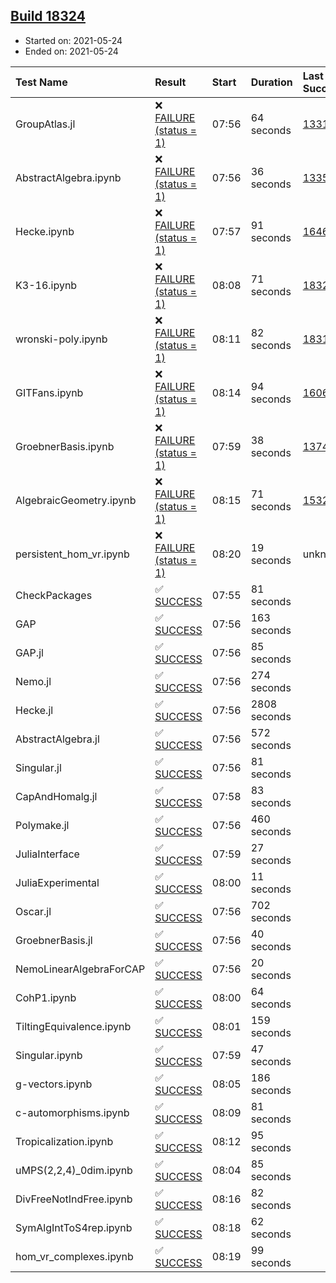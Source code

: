 ## [Build 18324](https://oscarci.mathematik.uni-kl.de/job/oscar/18324/)

* Started on: 2021-05-24
* Ended on: 2021-05-24

| Test Name    | Result | Start | Duration | Last Success | First Failure |
|:-------------|:-------|:------|:---------|:-------------|:--------------|
| GroupAtlas.jl | ❌ [FAILURE (status = 1)](https://oscarci.mathematik.uni-kl.de/job/oscar/18324/artifact/logs/build-18324/GroupAtlas.jl.log) | 07:56 | 64 seconds | [13311](https://oscarci.mathematik.uni-kl.de/job/oscar/13311/) | [13312](https://oscarci.mathematik.uni-kl.de/job/oscar/13312/) |
| AbstractAlgebra.ipynb | ❌ [FAILURE (status = 1)](https://oscarci.mathematik.uni-kl.de/job/oscar/18324/artifact/logs/build-18324/AbstractAlgebra.ipynb.log) | 07:56 | 36 seconds | [13355](https://oscarci.mathematik.uni-kl.de/job/oscar/13355/) | [13356](https://oscarci.mathematik.uni-kl.de/job/oscar/13356/) |
| Hecke.ipynb | ❌ [FAILURE (status = 1)](https://oscarci.mathematik.uni-kl.de/job/oscar/18324/artifact/logs/build-18324/Hecke.ipynb.log) | 07:57 | 91 seconds | [16463](https://oscarci.mathematik.uni-kl.de/job/oscar/16463/) | [16464](https://oscarci.mathematik.uni-kl.de/job/oscar/16464/) |
| K3-16.ipynb | ❌ [FAILURE (status = 1)](https://oscarci.mathematik.uni-kl.de/job/oscar/18324/artifact/logs/build-18324/K3-16.ipynb.log) | 08:08 | 71 seconds | [18323](https://oscarci.mathematik.uni-kl.de/job/oscar/18323/) | [18324](https://oscarci.mathematik.uni-kl.de/job/oscar/18324/) |
| wronski-poly.ipynb | ❌ [FAILURE (status = 1)](https://oscarci.mathematik.uni-kl.de/job/oscar/18324/artifact/logs/build-18324/wronski-poly.ipynb.log) | 08:11 | 82 seconds | [18314](https://oscarci.mathematik.uni-kl.de/job/oscar/18314/) | [18315](https://oscarci.mathematik.uni-kl.de/job/oscar/18315/) |
| GITFans.ipynb | ❌ [FAILURE (status = 1)](https://oscarci.mathematik.uni-kl.de/job/oscar/18324/artifact/logs/build-18324/GITFans.ipynb.log) | 08:14 | 94 seconds | [16068](https://oscarci.mathematik.uni-kl.de/job/oscar/16068/) | [16069](https://oscarci.mathematik.uni-kl.de/job/oscar/16069/) |
| GroebnerBasis.ipynb | ❌ [FAILURE (status = 1)](https://oscarci.mathematik.uni-kl.de/job/oscar/18324/artifact/logs/build-18324/GroebnerBasis.ipynb.log) | 07:59 | 38 seconds | [13748](https://oscarci.mathematik.uni-kl.de/job/oscar/13748/) | [13749](https://oscarci.mathematik.uni-kl.de/job/oscar/13749/) |
| AlgebraicGeometry.ipynb | ❌ [FAILURE (status = 1)](https://oscarci.mathematik.uni-kl.de/job/oscar/18324/artifact/logs/build-18324/AlgebraicGeometry.ipynb.log) | 08:15 | 71 seconds | [15322](https://oscarci.mathematik.uni-kl.de/job/oscar/15322/) | [15323](https://oscarci.mathematik.uni-kl.de/job/oscar/15323/) |
| persistent_hom_vr.ipynb | ❌ [FAILURE (status = 1)](https://oscarci.mathematik.uni-kl.de/job/oscar/18324/artifact/logs/build-18324/persistent_hom_vr.ipynb.log) | 08:20 | 19 seconds | unknown | unknown |
| CheckPackages | ✅ [SUCCESS](https://oscarci.mathematik.uni-kl.de/job/oscar/18324/artifact/logs/build-18324/CheckPackages.log) | 07:55 | 81 seconds |  |  |
| GAP | ✅ [SUCCESS](https://oscarci.mathematik.uni-kl.de/job/oscar/18324/artifact/logs/build-18324/GAP.log) | 07:56 | 163 seconds |  |  |
| GAP.jl | ✅ [SUCCESS](https://oscarci.mathematik.uni-kl.de/job/oscar/18324/artifact/logs/build-18324/GAP.jl.log) | 07:56 | 85 seconds |  |  |
| Nemo.jl | ✅ [SUCCESS](https://oscarci.mathematik.uni-kl.de/job/oscar/18324/artifact/logs/build-18324/Nemo.jl.log) | 07:56 | 274 seconds |  |  |
| Hecke.jl | ✅ [SUCCESS](https://oscarci.mathematik.uni-kl.de/job/oscar/18324/artifact/logs/build-18324/Hecke.jl.log) | 07:56 | 2808 seconds |  |  |
| AbstractAlgebra.jl | ✅ [SUCCESS](https://oscarci.mathematik.uni-kl.de/job/oscar/18324/artifact/logs/build-18324/AbstractAlgebra.jl.log) | 07:56 | 572 seconds |  |  |
| Singular.jl | ✅ [SUCCESS](https://oscarci.mathematik.uni-kl.de/job/oscar/18324/artifact/logs/build-18324/Singular.jl.log) | 07:56 | 81 seconds |  |  |
| CapAndHomalg.jl | ✅ [SUCCESS](https://oscarci.mathematik.uni-kl.de/job/oscar/18324/artifact/logs/build-18324/CapAndHomalg.jl.log) | 07:58 | 83 seconds |  |  |
| Polymake.jl | ✅ [SUCCESS](https://oscarci.mathematik.uni-kl.de/job/oscar/18324/artifact/logs/build-18324/Polymake.jl.log) | 07:56 | 460 seconds |  |  |
| JuliaInterface | ✅ [SUCCESS](https://oscarci.mathematik.uni-kl.de/job/oscar/18324/artifact/logs/build-18324/JuliaInterface.log) | 07:59 | 27 seconds |  |  |
| JuliaExperimental | ✅ [SUCCESS](https://oscarci.mathematik.uni-kl.de/job/oscar/18324/artifact/logs/build-18324/JuliaExperimental.log) | 08:00 | 11 seconds |  |  |
| Oscar.jl | ✅ [SUCCESS](https://oscarci.mathematik.uni-kl.de/job/oscar/18324/artifact/logs/build-18324/Oscar.jl.log) | 07:56 | 702 seconds |  |  |
| GroebnerBasis.jl | ✅ [SUCCESS](https://oscarci.mathematik.uni-kl.de/job/oscar/18324/artifact/logs/build-18324/GroebnerBasis.jl.log) | 07:56 | 40 seconds |  |  |
| NemoLinearAlgebraForCAP | ✅ [SUCCESS](https://oscarci.mathematik.uni-kl.de/job/oscar/18324/artifact/logs/build-18324/NemoLinearAlgebraForCAP.log) | 07:56 | 20 seconds |  |  |
| CohP1.ipynb | ✅ [SUCCESS](https://oscarci.mathematik.uni-kl.de/job/oscar/18324/artifact/logs/build-18324/CohP1.ipynb.log) | 08:00 | 64 seconds |  |  |
| TiltingEquivalence.ipynb | ✅ [SUCCESS](https://oscarci.mathematik.uni-kl.de/job/oscar/18324/artifact/logs/build-18324/TiltingEquivalence.ipynb.log) | 08:01 | 159 seconds |  |  |
| Singular.ipynb | ✅ [SUCCESS](https://oscarci.mathematik.uni-kl.de/job/oscar/18324/artifact/logs/build-18324/Singular.ipynb.log) | 07:59 | 47 seconds |  |  |
| g-vectors.ipynb | ✅ [SUCCESS](https://oscarci.mathematik.uni-kl.de/job/oscar/18324/artifact/logs/build-18324/g-vectors.ipynb.log) | 08:05 | 186 seconds |  |  |
| c-automorphisms.ipynb | ✅ [SUCCESS](https://oscarci.mathematik.uni-kl.de/job/oscar/18324/artifact/logs/build-18324/c-automorphisms.ipynb.log) | 08:09 | 81 seconds |  |  |
| Tropicalization.ipynb | ✅ [SUCCESS](https://oscarci.mathematik.uni-kl.de/job/oscar/18324/artifact/logs/build-18324/Tropicalization.ipynb.log) | 08:12 | 95 seconds |  |  |
| uMPS(2,2,4)_0dim.ipynb | ✅ [SUCCESS](https://oscarci.mathematik.uni-kl.de/job/oscar/18324/artifact/logs/build-18324/uMPS-2-2-4-_0dim.ipynb.log) | 08:04 | 85 seconds |  |  |
| DivFreeNotIndFree.ipynb | ✅ [SUCCESS](https://oscarci.mathematik.uni-kl.de/job/oscar/18324/artifact/logs/build-18324/DivFreeNotIndFree.ipynb.log) | 08:16 | 82 seconds |  |  |
| SymAlgIntToS4rep.ipynb | ✅ [SUCCESS](https://oscarci.mathematik.uni-kl.de/job/oscar/18324/artifact/logs/build-18324/SymAlgIntToS4rep.ipynb.log) | 08:18 | 62 seconds |  |  |
| hom_vr_complexes.ipynb | ✅ [SUCCESS](https://oscarci.mathematik.uni-kl.de/job/oscar/18324/artifact/logs/build-18324/hom_vr_complexes.ipynb.log) | 08:19 | 99 seconds |  |  |

